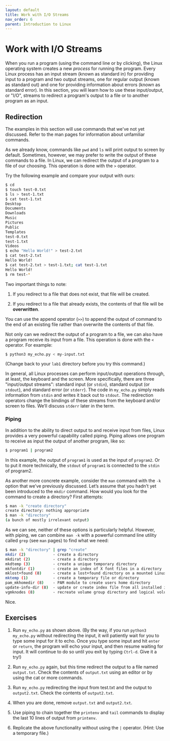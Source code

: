 ```yaml
---
layout: default
title: Work with I/O Streams
nav_order: 6
parent: Introduction to Linux
---
```


# Work with I/O Streams

When you run a program (using the command line or by clicking), the Linux operating system creates a new _process_ for running the program. Every Linux process has an input stream (known as standard in) for providing input to a program and two output streams, one for regular output (known as standard out) and one for providing information about errors (known as standard error). In this section, you will learn how to use these input/output, or "I/O", streams to redirect a program's output to a file or to another program as an input.

## Redirection

The examples in this section will use commands that we've not yet discussed. Refer to the man pages for information about unfamiliar commands.

As we already know, commands like `pwd` and `ls` will print output to screen by default. Sometimes, however, we may prefer to write the output of these commands to a file. In Linux, we can redirect the output of a program to a file of our choosing. This operation is done with the `>` operator.

Try the following example and compare your output with ours:

```bash
$ cd
$ touch test-0.txt
$ ls > test-1.txt
$ cat test-1.txt
Desktop
Documents
Downloads
Music
Pictures
Public
Templates
test-0.txt
test-1.txt
Videos
$ echo "Hello World!" > test-2.txt
$ cat test-2.txt
Hello World!
$ cat test-2.txt > test-1.txt; cat test-1.txt
Hello World!
$ rm test-*
```

Two important things to note:

1. If you redirect to a file that does not exist, that file will be created.

2. If you redirect to a file that already exists, the contents of that file will be **overwritten**.

You can use the append operator (`>>`) to append the output of command to the end of an existing file rather than overwrite the contents of that file.

Not only can we redirect the output of a program to a file, we can also have a program receive its input from a file. This operation is done with the `<` operator. For example:

```bash
$ python3 my_echo.py < my-input.txt
```

(Change back to your `lab1` directory before you try this command.)

In general, all Linux processes can perform input/output operations through, at least, the keyboard and the screen. More specifically, there are three "input/output streams": standard input (or `stdin`), standard output (or `stdout`), and standard error (or `stderr`). The code in `my_echo.py` simply reads information from `stdin` and writes it back out to `stdout`. The redirection operators change the bindings of these streams from the keyboard and/or screen to files. We’ll discuss `stderr` later in the term.

### Piping

In addition to the ability to direct output to and receive input from files, Linux provides a very powerful capability called piping. Piping allows one program to receive as input the output of another program, like so:

```bash
$ program1 | program2
```

In this example, the output of `program1` is used as the input of `program2`. Or to put it more technically, the `stdout` of `program1` is connected to the `stdin` of program2.

As another more concrete example, consider the `man` command with the `-k` option that we’ve previously discussed. Let’s assume that you hadn’t yet been introduced to the `mkdir` command. How would you look for the command to create a directory? First attempts:

```bash
$ man -k "create directory"
create directory: nothing appropriate
$ man -k "directory"
(a bunch of mostly irrelevant output)
```

As we can see, neither of these options is particularly helpful. However, with piping, we can combine `man -k` with a powerful command line utility called `grep` (see `man` pages) to find what we need:

```bash
$ man -k "directory" | grep "create"
mkdir (2)            - create a directory
mkdirat (2)          - create a directory
mkdtemp (3)          - create a unique temporary directory
mkfontdir (1)        - create an index of X font files in a directory
mklost+found (8)     - create a lost+found directory on a mounted Linux second extended fil...
mktemp (1)           - create a temporary file or directory
pam_mkhomedir (8)    - PAM module to create users home directory
update-info-dir (8)  - update or create index file from all installed info files in directory
vgmknodes (8)        - recreate volume group directory and logical volume special files
```

Nice.

## Exercises

1. Run `my_echo.py` as shown above. (By the way, if you run `python3 my_echo.py` without redirecting the input, it will patiently wait for you to type some input for it to echo. Once you type some input and hit `enter` or `return`, the program will echo your input, and then resume waiting for input. It will continue to do so until you exit by typing `Ctrl-d`. Give it a try!)

2. Run `my_echo.py` again, but this time redirect the output to a file named `output.txt`. Check the contents of `output.txt` using an editor or by using the cat or more commands.

3. Run `my_echo.py` redirecting the input from test.txt and the output to `output2.txt`. Check the contents of `output2.txt`.

4. When you are done, remove `output.txt` and `output2.txt`.

5. Use piping to chain together the `printenv` and `tail` commands to display the last 10 lines of output from `printenv`.

6. Replicate the above functionality without using the `|` operator. (Hint: Use a temporary file.)
